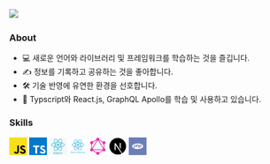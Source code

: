 <img src="https://postfiles.pstatic.net/MjAyMDEwMDJfMjcy/MDAxNjAxNjAzMjA0ODI2.Inyhl1PlY2r_4l-h2DgQMufwdWHNyVgD_PDTUrWhJh8g.FEmFsLKsZmC0TepMy9F5tHR53A2_YzseGMAsRPqW94Eg.JPEG.miyampuzzy/EjMsGNhVkAEtx4A.jpg?type=w966"/>

### About

- 💻  새로운 언어와 라이브러리 및 프레임워크를 학습하는 것을 즐깁니다.
- ✍️  정보를 기록하고 공유하는 것을 좋아합니다.
- 🛠  기술 반영에 유연한 환경을 선호합니다.
- 🌱  Typscript와 React.js, GraphQL Apollo를 학습 및 사용하고 있습니다.

### Skills

<a href="https://javascript.info/"><img src="./images/js.png" alt="javascript" width="32" /></a>
<a href="https://www.typescriptlang.org/"><img src="./images/ts.png" alt="typescript" width="32" /></a>
<a href="https://ko.reactjs.org/"><img src="./images/react.png" alt="react" width="32" /></a>
<a href="https://reactnative.dev/"><img src="./images/reactnative.png" alt="react native" width="32" /></a>
<a href="https://graphql.org/"><img src="./images/graphql.png" alt="graphql" width="32" /></a>
<a href="https://nextjs.org/"><img src="./images/next.png" alt="next js" width="32" /></a>
<a href="https://www.php.net/"><img src="./images/php.jpg" alt="php" width="32" /></a>
